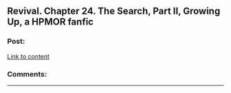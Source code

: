 ## Revival. Chapter 24. The Search, Part II, Growing Up, a HPMOR fanfic

### Post:

[Link to content](https://www.fanfiction.net/s/11127426/24/Revival)

### Comments:

---

